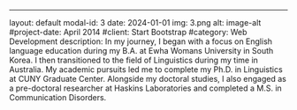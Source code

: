 ---
layout: default
modal-id: 3
date: 2024-01-01
img: 3.png
alt: image-alt
#project-date: April 2014
#client: Start Bootstrap
#category: Web Development
description: In my journey, I began with a focus on English language education during my B.A. at Ewha Womans University in South Korea. I then transitioned to the field of Linguistics during my time in Australia. My academic pursuits led me to complete my Ph.D. in Linguistics at CUNY Graduate Center. Alongside my doctoral studies, I also engaged as a pre-doctoral researcher at Haskins Laboratories and completed a M.S. in Communication Disorders.
